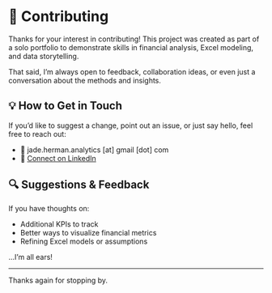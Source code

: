 # 🤝 Contributing

Thanks for your interest in contributing! This project was created as part of a solo portfolio to demonstrate skills in financial analysis, Excel modeling, and data storytelling.

That said, I’m always open to feedback, collaboration ideas, or even just a conversation about the methods and insights.

## 💡 How to Get in Touch

If you’d like to suggest a change, point out an issue, or just say hello, feel free to reach out:

- 📧 jade.herman.analytics [at] gmail [dot] com
- 💬 [Connect on LinkedIn](https://www.linkedin.com/in/jade-herman-mba-7946193a/)

## 🔍 Suggestions & Feedback

If you have thoughts on:

- Additional KPIs to track
- Better ways to visualize financial metrics
- Refining Excel models or assumptions

…I’m all ears!

---

Thanks again for stopping by.